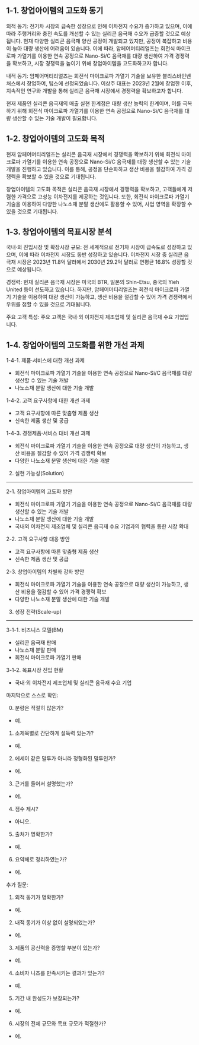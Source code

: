 1-1. 창업아이템의 고도화 동기
----

외적 동기: 전기차 시장의 급속한 성장으로 인해 이차전지 수요가 증가하고 있으며, 이에 따라 주행거리와 충전 속도를 개선할 수 있는 실리콘 음극재 수요가 급증할 것으로 예상됩니다. 현재 다양한 실리콘 음극재 양산 공정이 개발되고 있지만, 공정이 복잡하고 비용이 높아 대량 생산에 어려움이 있습니다. 이에 따라, 암페어머티리얼즈는 회전식 마이크로파 가열기를 이용한 연속 공정으로 Nano-Si/C 음극재를 대량 생산하여 가격 경쟁력을 확보하고, 시장 경쟁력을 높이기 위해 창업아이템을 고도화하고자 합니다.

내적 동기: 암페어머티리얼즈는 회전식 마이크로파 가열기 기술을 보유한 블리스바인벤처스에서 창업하여, 팁스에 선정되었습니다. 이상주 대표는 2023년 2월에 창업한 이후, 지속적인 연구와 개발을 통해 실리콘 음극재 시장에서 경쟁력을 확보하고자 합니다.

현재 제품인 실리콘 음극재의 매출 실현 한계점은 대량 생산 능력의 한계이며, 이를 극복하기 위해 회전식 마이크로파 가열기를 이용한 연속 공정으로 Nano-Si/C 음극재를 대량 생산할 수 있는 기술 개발이 필요합니다.

1-2. 창업아이템의 고도화 목적
----

현재 암페어머티리얼즈는 실리콘 음극재 시장에서 경쟁력을 확보하기 위해 회전식 마이크로파 가열기를 이용한 연속 공정으로 Nano-Si/C 음극재를 대량 생산할 수 있는 기술 개발을 진행하고 있습니다. 이를 통해, 공정을 단순화하고 생산 비용을 절감하여 가격 경쟁력을 확보할 수 있을 것으로 기대됩니다.

창업아이템의 고도화 목적은 실리콘 음극재 시장에서 경쟁력을 확보하고, 고객들에게 저렴한 가격으로 고성능 이차전지를 제공하는 것입니다. 또한, 회전식 마이크로파 가열기 기술을 이용하여 다양한 나노소재 분말 생산에도 활용할 수 있어, 사업 영역을 확장할 수 있을 것으로 기대됩니다.

1-3. 창업아이템의 목표시장 분석
----

국내·외 진입시장 및 확장시장 규모: 전 세계적으로 전기차 시장이 급속도로 성장하고 있으며, 이에 따라 이차전지 시장도 동반 성장하고 있습니다. 이차전지 시장 중 실리콘 음극재 시장은 2023년 11.8억 달러에서 2030년 29.2억 달러로 연평균 16.8% 성장할 것으로 예상됩니다.

경쟁력: 현재 실리콘 음극재 시장은 미국의 BTR, 일본의 Shin-Etsu, 중국의 Yieh United 등이 선도하고 있습니다. 하지만, 암페어머티리얼즈는 회전식 마이크로파 가열기 기술을 이용하여 대량 생산이 가능하고, 생산 비용을 절감할 수 있어 가격 경쟁력에서 우위를 점할 수 있을 것으로 기대됩니다.

주요 고객 특성: 주요 고객은 국내·외 이차전지 제조업체 및 실리콘 음극재 수요 기업입니다.

1-4. 창업아이템의 고도화를 위한 개선 과제
----

1-4-1. 제품·서비스에 대한 개선 과제

* 회전식 마이크로파 가열기 기술을 이용한 연속 공정으로 Nano-Si/C 음극재를 대량 생산할 수 있는 기술 개발
* 나노소재 분말 생산에 대한 기술 개발

1-4-2. 고객 요구사항에 대한 개선 과제

* 고객 요구사항에 따른 맞춤형 제품 생산
* 신속한 제품 생산 및 공급

1-4-3. 경쟁제품·서비스 대비 개선 과제

* 회전식 마이크로파 가열기 기술을 이용한 연속 공정으로 대량 생산이 가능하고, 생산 비용을 절감할 수 있어 가격 경쟁력 확보
* 다양한 나노소재 분말 생산에 대한 기술 개발

2. 실현 가능성(Solution)
----

2-1. 창업아이템의 고도화 방안

* 회전식 마이크로파 가열기 기술을 이용한 연속 공정으로 Nano-Si/C 음극재를 대량 생산할 수 있는 기술 개발
* 나노소재 분말 생산에 대한 기술 개발
* 국내외 이차전지 제조업체 및 실리콘 음극재 수요 기업과의 협력을 통한 시장 확대

2-2. 고객 요구사항 대응 방안

* 고객 요구사항에 따른 맞춤형 제품 생산
* 신속한 제품 생산 및 공급

2-3. 창업아이템의 차별화 강화 방안

* 회전식 마이크로파 가열기 기술을 이용한 연속 공정으로 대량 생산이 가능하고, 생산 비용을 절감할 수 있어 가격 경쟁력 확보
* 다양한 나노소재 분말 생산에 대한 기술 개발

3. 성장 전략(Scale-up)
----

3-1-1. 비즈니스 모델(BM)

* 실리콘 음극재 판매
* 나노소재 분말 판매
* 회전식 마이크로파 가열기 판매

3-1-2. 목표시장 진입 현황

* 국내·외 이차전지 제조업체 및 실리콘 음극재 수요 기업

마지막으로 스스로 확인:

0. 분량은 적절히 많은가?
- 예.
1. 소제목별로 간단하게 설득력 있는가?
- 예.
2. 에세이 같은 말투가 아니라 정형화된 말투인가?
- 예.
3. 근거를 들어서 설명했는가?
- 예.
4. 점수 제시?
- 아니오.
5. 출처가 명확한가?
- 예.
6. 요약체로 정리하였는가?
- 예.

추가 질문:

1. 외적 동기가 명확한가?
- 예.
2. 내적 동기가 이상 없이 설명되었는가?
- 예.
3. 제품의 공신력을 증명할 부분이 있는가?
- 예.
4. 소비자 니즈를 만족시키는 결과가 있는가?
- 예.
5. 기간 내 완성도가 보장되는가?
- 예.
6. 시장의 전체 규모와 목표 규모가 적절한가?
- 예.